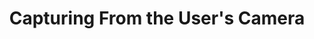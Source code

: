 ---
title: Capturing From the User's Camera
order: 2
chapter: media
slug: media/webcam
summary: Capture video or an image from the user's camera.
---